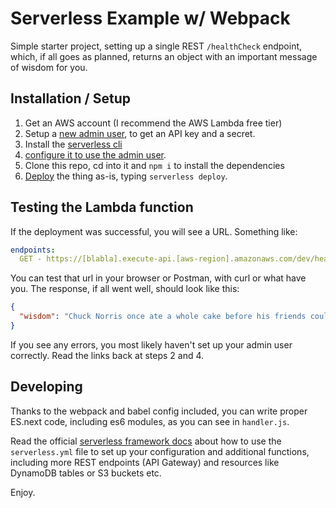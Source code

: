# Serverless Example w/ Webpack

Simple starter project, setting up a single REST `/healthCheck` endpoint,
which, if all goes as planned, returns an object with an important message of wisdom for you.

## Installation / Setup

1. Get an AWS account (I recommend the AWS Lambda free tier)
2. Setup a [new admin user](https://serverless.com/framework/docs/providers/aws/guide/credentials#creating-aws-access-keys), to get an API key and a secret.
3. Install the [serverless cli](https://serverless.com/framework/docs/providers/aws/guide/installation/)
4. [configure it to use the admin user](https://serverless.com/framework/docs/providers/aws/guide/credentials#setup-with-serverless-config-credentials-command).
5. Clone this repo, cd into it and `npm i` to install the dependencies
6. [Deploy](https://serverless.com/framework/docs/providers/aws/guide/deploying/) the thing as-is, typing `serverless deploy`.

## Testing the Lambda function

If the deployment was successful, you will see a URL. Something like:

```yaml
endpoints:
  GET - https://[blabla].execute-api.[aws-region].amazonaws.com/dev/healthCheck
```

You can test that url in your browser or Postman, with curl or what have you.
The response, if all went well, should look like this:

```json
{
  "wisdom": "Chuck Norris once ate a whole cake before his friends could tell him there was a stripper in it."
}
```

If you see any errors, you most likely haven't set up your admin user correctly. Read the links back at steps 2 and 4.

## Developing

Thanks to the webpack and babel config included, you can write proper ES.next code, including es6 modules, as you can see in `handler.js`.

Read the official [serverless framework docs](https://serverless.com/framework/docs/providers/aws/guide/serverless.yml) about how to use the `serverless.yml` file to set up your configuration and additional functions, including more REST endpoints (API Gateway) and resources like DynamoDB tables or S3 buckets etc.

Enjoy.
